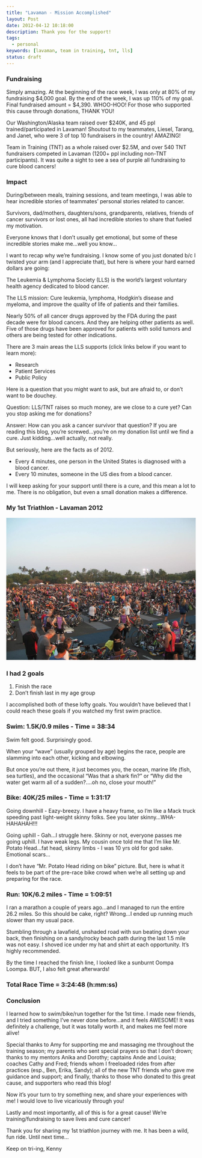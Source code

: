 ```yaml
---
title: "Lavaman - Mission Accomplished"
layout: Post
date: 2012-04-12 10:18:00
description: Thank you for the support!
tags:
  - personal
keywords: [lavaman, team in training, tnt, lls]
status: draft
---
```


### Fundraising

Simply amazing. At the beginning of the race week, I was only at 80% of my fundraising $4,000 goal. By the end of the week, I was up 110% of my goal. Final fundraised amount = $4,390. WHOO-HOO! For those who supported this cause through donations, THANK YOU!

Our Washington/Alaska team raised over $240K, and 45 ppl trained/participated in Lavaman! Shoutout to my teammates, Liesel, Tarang, and Janet, who were 3 of top 10 fundraisers in the country! AMAZING!

Team in Training (TNT) as a whole raised over $2.5M, and over 540 TNT fundraisers competed in Lavaman (1200+ ppl including non-TNT participants). It was quite a sight to see a sea of purple all fundraising to cure blood cancers!

### Impact

During/between meals, training sessions, and team meetings, I was able to hear incredible stories of teammates’ personal stories related to cancer.

Survivors, dad/mothers, daughters/sons, grandparents, relatives, friends of cancer survivors or lost ones, all had incredible stories to share that fueled my motivation.

Everyone knows that I don’t usually get emotional, but some of these incredible stories make me…well you know…

I want to recap why we’re fundraising. I know some of you just donated b/c I twisted your arm (and I appreciate that), but here is where your hard earned dollars are going:

The Leukemia & Lymphoma Society (LLS) is the world’s largest voluntary health agency dedicated to blood cancer.

The LLS mission: Cure leukemia, lymphoma, Hodgkin’s disease and myeloma, and improve the quality of life of patients and their families.

Nearly 50% of all cancer drugs approved by the FDA during the past decade were for blood cancers. And they are helping other patients as well. Five of those drugs have been approved for patients with solid tumors and others are being tested for other indications.

There are 3 main areas the LLS supports (click links below if you want to learn more):

- Research
- Patient Services
- Public Policy

Here is a question that you might want to ask, but are afraid to, or don’t want to be douchey.

Question: LLS/TNT raises so much money, are we close to a cure yet? Can you stop asking me for donations?

Answer: How can you ask a cancer survivor that question? If you are reading this blog, you’re screwed…you’re on my donation list until we find a cure. Just kidding…well actually, not really.

But seriously, here are the facts as of 2012.

- Every 4 minutes, one person in the United States is diagnosed with a blood cancer.
- Every 10 minutes, someone in the US dies from a blood cancer.

I will keep asking for your support until there is a cure, and this mean a lot to me. There is no obligation, but even a small donation makes a difference.

### My 1st Triathlon - Lavaman 2012

<!-- ![Tri parking lot](./parkinglot.jpeg) -->

![Image](parkinglot.jpeg)

### I had 2 goals

1. Finish the race
1. Don’t finish last in my age group

I accomplished both of these lofty goals. You wouldn’t have believed that I could reach these goals if you watched my first swim practice.

### Swim: 1.5K/0.9 miles - Time = 38:34

Swim felt good. Surprisingly good.

When your “wave” (usually grouped by age) begins the race, people are slamming into each other, kicking and elbowing.

But once you’re out there, it just becomes you, the ocean, marine life (fish, sea turtles), and the occasional “Was that a shark fin?” or “Why did the water get warm all of a sudden?….oh no, close your mouth!”

### Bike: 40K/25 miles - Time = 1:31:17

Going downhill - Eazy-breezy. I have a heavy frame, so I’m like a Mack truck speeding past light-weight skinny folks. See you later skinny…WHA-HAHAHAH!!!

Going uphill - Gah…I struggle here. Skinny or not, everyone passes me going uphill. I have weak legs. My cousin once told me that I’m like Mr. Potato Head…fat head, skinny limbs - I was 10 yrs old for god sake. Emotional scars…

I don’t have “Mr. Potato Head riding on bike” picture. But, here is what it feels to be part of the pre-race bike crowd when we’re all setting up and preparing for the race.

### Run: 10K/6.2 miles - Time = 1:09:51

I ran a marathon a couple of years ago…and I managed to run the entire 26.2 miles. So this should be cake, right? Wrong…I ended up running much slower than my usual pace.

Stumbling through a lavafield, unshaded road with sun beating down your back, then finishing on a sandy/rocky beach path during the last 1.5 mile was not easy. I shoved ice under my hat and shirt at each opportunity. It’s highly recommended.

By the time I reached the finish line, I looked like a sunburnt Oompa Loompa. BUT, I also felt great afterwards!

### Total Race Time = 3:24:48 (h:mm:ss)

### Conclusion

I learned how to swim/bike/run together for the 1st time. I made new friends, and I tried something I’ve never done before…and it feels AWESOME! It was definitely a challenge, but it was totally worth it, and makes me feel more alive!

Special thanks to Amy for supporting me and massaging me throughout the training season; my parents who sent special prayers so that I don’t drown; thanks to my mentors Anika and Dorothy; captains Ande and Louisa; coaches Cathy and Fred; friends whom I freeloaded rides from after practices (esp., Ben, Erika, Sandy); all of the new TNT friends who gave me guidance and support; and finally, thanks to those who donated to this great cause, and supporters who read this blog!

Now it’s your turn to try something new, and share your experiences with me! I would love to live vicariously through you!

Lastly and most importantly, all of this is for a great cause! We’re training/fundraising to save lives and cure cancer!

Thank you for sharing my 1st triathlon journey with me. It has been a wild, fun ride. Until next time…

Keep on tri-ing,
Kenny
